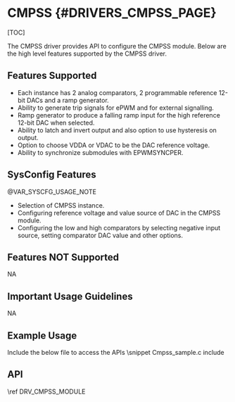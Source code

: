 # CMPSS {#DRIVERS_CMPSS_PAGE}

[TOC]

The CMPSS driver provides API to configure the CMPSS module.
Below are the high level features supported by the CMPSS driver.

## Features Supported

- Each instance has 2 analog comparators, 2 programmable reference 12-bit DACs and a ramp generator.
- Ability to generate trip signals for ePWM and for external signalling.
- Ramp generator to produce a falling ramp input for the high reference 12-bit DAC when selected.
- Ability to latch and invert output and also option to use hysteresis on output.
- Option to choose VDDA or VDAC to be the DAC reference voltage.
- Ability to synchronize submodules with EPWMSYNCPER.

## SysConfig Features

@VAR_SYSCFG_USAGE_NOTE

- Selection of CMPSS instance.
- Configuring reference voltage and value source of DAC in the CMPSS module.
- Configuring the low and high comparators by selecting negative input source, setting comparator DAC value and other options.

## Features NOT Supported

NA

## Important Usage Guidelines

NA

## Example Usage

Include the below file to access the APIs
\snippet Cmpss_sample.c include

## API

\ref DRV_CMPSS_MODULE
